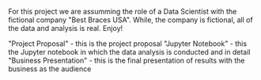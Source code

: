 For this project we are assumming the role of a Data Scientist with the fictional company "Best Braces USA". While, the company is fictional, all of the data and analysis is real. Enjoy!

"Project Proposal" - this is the project proposal 
"Jupyter Notebook" - this the Jupyter notebook in which the data analysis is conducted and in detail
"Business Presentation" - this is the final presentation of results with the business as the audience
